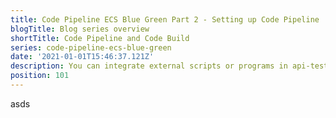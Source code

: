 ```yaml
---
title: Code Pipeline ECS Blue Green Part 2 - Setting up Code Pipeline
blogTitle: Blog series overview
shortTitle: Code Pipeline and Code Build
series: code-pipeline-ecs-blue-green
date: '2021-01-01T15:46:37.121Z'
description: You can integrate external scripts or programs in api-test to check for complex scenarios.
position: 101
---
```



asds
